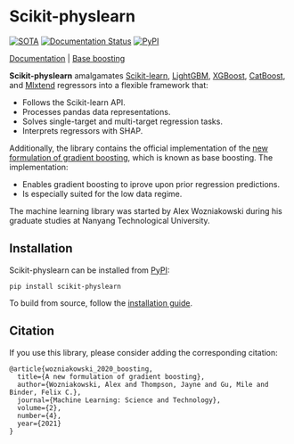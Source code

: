 # Scikit-physlearn

[![SOTA](https://img.shields.io/endpoint.svg?url=https://paperswithcode.com/badge/boosting-on-the-shoulders-of-giants-in/multi-target-regression-on-google-5-qubit)](https://paperswithcode.com/sota/multi-target-regression-on-google-5-qubit?p=boosting-on-the-shoulders-of-giants-in)
[![Documentation Status](https://readthedocs.org/projects/scikit-physlearn/badge/?version=latest)](https://scikit-physlearn.readthedocs.io/en/latest/?badge=latest)
[![PyPI](https://badge.fury.io/py/scikit-physlearn.svg)](https://badge.fury.io/py/scikit-physlearn)

[Documentation](https://scikit-physlearn.readthedocs.org) |
[Base boosting](https://iopscience.iop.org/article/10.1088/2632-2153/ac1ee9)

**Scikit-physlearn** amalgamates
[Scikit-learn](https://scikit-learn.org/),
[LightGBM](https://lightgbm.readthedocs.org),
[XGBoost](https://xgboost.readthedocs.org),
[CatBoost](https://catboost.ai/),
and [Mlxtend](http://rasbt.github.io/mlxtend/)
regressors into a flexible framework that:

* Follows the Scikit-learn API.
* Processes pandas data representations.
* Solves single-target and multi-target regression tasks.
* Interprets regressors with SHAP.

Additionally, the library contains the official implementation of the 
[new formulation of gradient boosting](https://iopscience.iop.org/article/10.1088/2632-2153/ac1ee9),
which is known as base boosting. The implementation:

* Enables gradient boosting to iprove upon prior regression predictions.
* Is especially suited for the low data regime.

The machine learning library was started by Alex Wozniakowski during his graduate studies at Nanyang Technological
University.

## Installation
Scikit-physlearn can be installed from [PyPI](https://pypi.org/project/scikit-physlearn/):
```
pip install scikit-physlearn
```

To build from source, follow the [installation guide](https://scikit-physlearn.readthedocs.io/en/latest/install.html).

## Citation

If you use this library, please consider adding the corresponding citation:
```
@article{wozniakowski_2020_boosting,
  title={A new formulation of gradient boosting},
  author={Wozniakowski, Alex and Thompson, Jayne and Gu, Mile and Binder, Felix C.},
  journal={Machine Learning: Science and Technology},
  volume={2},
  number={4},
  year={2021}
}

```
